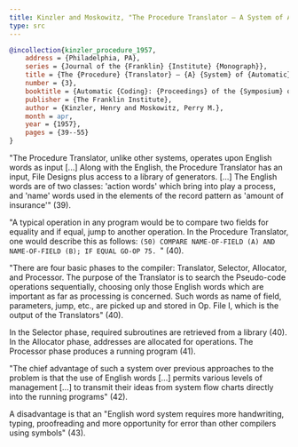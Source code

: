 ```yaml
---
title: Kinzler and Moskowitz, "The Procedure Translator — A System of Automatic Programming" (1957)
type: src
---
```


```bibtex
@incollection{kinzler_procedure_1957,
	address = {Philadelphia, PA},
	series = {Journal of the {Franklin} {Institute} {Monograph}},
	title = {The {Procedure} {Translator} — {A} {System} of {Automatic} {Programming}},
	number = {3},
	booktitle = {Automatic {Coding}: {Proceedings} of the {Symposium} on {Automatic} {Coding}, {January} 24-25, {Franklin} {Institute}, {Philadelphia}},
	publisher = {The Franklin Institute},
	author = {Kinzler, Henry and Moskowitz, Perry M.},
	month = apr,
	year = {1957},
	pages = {39--55}
}
```

"The Procedure Translator, unlike other systems, operates upon English words as input [...] Along with the English, the Procedure Translator has an input, File Designs plus access to a library of generators. [...] The English words are of two classes: 'action words' which bring into play a process, and 'name' words used in the elements of the record pattern as 'amount of insurance'" (39).

"A typical operation in any program would be to compare two fields for equality and if equal, jump to another operation. In the Procedure Translator, one would describe this as follows: `(50) COMPARE NAME-OF-FIELD (A) AND NAME-OF-FIELD (B); IF EQUAL GO-OP 75.
`" (40).

"There are four basic phases to the compiler: Translator, Selector, Allocator, and Processor. The purpose of the Translator is to search the Pseudo-code operations sequentially, choosing only those English words which are important as far as processing is concerned. Such words as name of field, parameters, jump, etc., are picked up and stored in Op. File I, which is the output of the Translators" (40).

In the Selector phase, required subroutines are retrieved from a library (40). In the Allocator phase, addresses are allocated for operations. The Processor phase produces a running program (41).

"The chief advantage of such a system over previous approaches to the problem is that the use of English words [...] permits various levels of management [...] to transmit their ideas from system flow charts directly into the running programs" (42).

A disadvantage is that an "English word system requires more handwriting, typing, proofreading and more opportunity for error than other compilers using symbols" (43).